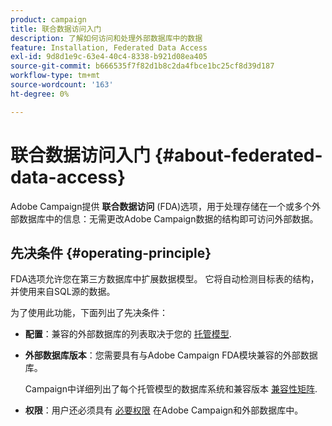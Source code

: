 ```yaml
---
product: campaign
title: 联合数据访问入门
description: 了解如何访问和处理外部数据库中的数据
feature: Installation, Federated Data Access
exl-id: 9d8d1e9c-63e4-40c4-8338-b921d08ea405
source-git-commit: b666535f7f82d1b8c2da4fbce1bc25cf8d39d187
workflow-type: tm+mt
source-wordcount: '163'
ht-degree: 0%

---
```


# 联合数据访问入门 {#about-federated-data-access}



Adobe Campaign提供 **联合数据访问** (FDA)选项，用于处理存储在一个或多个外部数据库中的信息：无需更改Adobe Campaign数据的结构即可访问外部数据。

## 先决条件 {#operating-principle}

FDA选项允许您在第三方数据库中扩展数据模型。 它将自动检测目标表的结构，并使用来自SQL源的数据。

为了使用此功能，下面列出了先决条件：

* **配置**：兼容的外部数据库的列表取决于您的 [托管模型](../../installation/using/hosting-models.md).
* **外部数据库版本**：您需要具有与Adobe Campaign FDA模块兼容的外部数据库。

  Campaign中详细列出了每个托管模型的数据库系统和兼容版本 [兼容性矩阵](../../rn/using/compatibility-matrix.md#FederatedDataAccessFDA).

* **权限**：用户还必须具有 [必要权限](../../installation/using/remote-database-access-rights.md) 在Adobe Campaign和外部数据库中。

